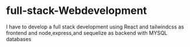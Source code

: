 # full-stack-Webdevelopment
I have to develop a full stack development using React and tailwindcss as frontend and node,express,and sequelize as backend with MYSQL databases
